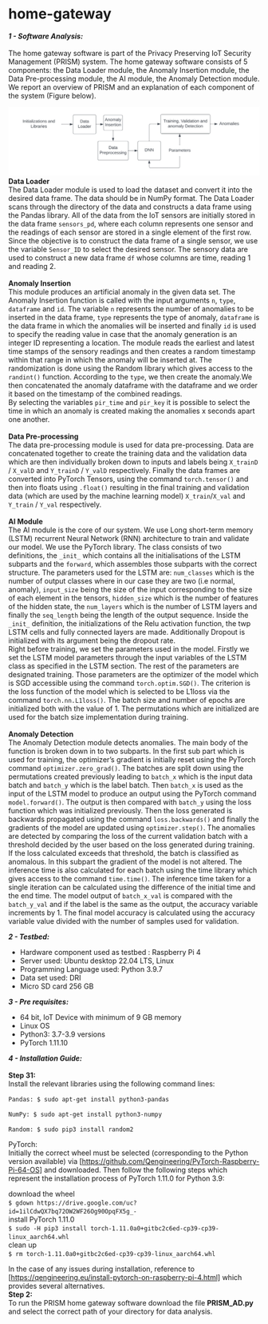 # home-gateway

***1 - Software Analysis:***\
\
The home gateway software is part of the Privacy Preserving IoT Security Management (PRISM) system.
The home gateway software consists of 5 components: the Data Loader module, the Anomaly Insertion module, the Data Pre-processing module, the AI module, the Anomaly Detection module.
We report an overview of PRISM and an explanation of each component of the system (Figure below).

![System Overview](Diagram.jpg)
**Data Loader**\
The Data Loader module is used to load the dataset and convert it into the desired data frame. The data should be in NumPy format. The Data Loader scans through the directory of the data and constructs a data frame using the Pandas library. All of the data from the IoT sensors are initially stored in the data frame ```sensors_pd```, where each column represents one sensor and the readings of each sensor are stored in a single element of the first row. Since the objective is to construct the data frame of a single sensor, we use the variable ```Sensor_ID``` to select the desired sensor. The sensory data are used to construct a new data frame ```df``` whose columns are time, reading 1 and reading 2.\
\
**Anomaly Insertion**\
This module produces an artificial anomaly in the given data set.
The Anomaly Insertion function is called with the input arguments ```n```, ```type```, ```dataframe``` and ```id```. The variable ```n``` represents the number of anomalies to be inserted in the data frame, ```type``` represents the type of anomaly, ```dataframe``` is the data frame in which the anomalies will be inserted and finally ```id``` is used to specify the reading value in case that the anomaly generation is an integer ID representing a location. The module reads the earliest and latest time stamps of the sensory readings and then creates a random timestamp within that range in which the anomaly will be inserted at. The randomization is done using the Random library which gives access to the ```randint()``` function.  According to the ```type```, we then create the anomaly.We then concatenated the anomaly dataframe with the dataframe and we order it based on the timestamp of the combined readings.\
By selecting the variables ```pir_time``` and ```pir_key``` it is possible to select the time in which an anomaly is created making the anomalies x seconds apart one another.\
\
**Data Pre-processing**\
The data pre-processing module is used for data pre-processing. Data are concatenated together to create the training data and the validation data which are then individually broken down to inputs and labels being ```X_trainD``` / ```X_valD``` and ```Y_trainD``` / ```Y_valD``` respectively. Finally the data frames are converted into PyTorch Tensors, using the command ```torch.tensor()``` and then into floats using ```.float()``` resulting in the final training and validation data (which are used by the machine learning model) ```X_train```/```X_val``` and ```Y_train``` / ```Y_val``` respectively.\
\
**AI Module**\
The AI module is the core of our system. We use Long short-term memory (LSTM) recurrent Neural Network (RNN) architecture to train and validate our model. We use the PyTorch library. The class consists of two definitions, the ```_init_``` which contains all the initialisations of the LSTM subparts and the ```forward```, which assembles those subparts with the correct structure.  The parameters used for the LSTM are: ```num_classes``` which is the number of output classes where in our case they are two (i.e normal, anomaly), ```input_size``` being the size of the input corresponding to the size of each element in the tensors, ```hidden_size``` which is the number of features of the hidden state, the ```num_layers``` which is the number of LSTM layers and finally the ```seq_length``` being the length of the output sequence. Inside the ```_init_``` definition, the initializations of the Relu activation function, the twp LSTM cells and fully connected layers are made. Additionally Dropout is initialized with its argument being the dropout rate.\
Right before training, we set the parameters used in the model. Firstly we set the LSTM model parameters through the input variables of the LSTM class as specified in the LSTM section. The rest of the parameters are designated training. Those parameters are the optimizer of the model which is SGD accessible using the command ```torch.optim.SGD()```. The criterion is the loss function of the model which is selected to be L1loss via the command ```torch.nn.L1loss()```. The batch size and number of epochs are initialized both with the value of 1. The permutations which are initialized are used for the batch size implementation during training.\
\
**Anomaly Detection**\
The Anomaly Detection module detects anomalies. 
The main body of the function is broken down in to two subparts. In the first sub part which is used for training, the optimizer’s gradient is initially reset using the PyTorch command ```optimizer.zero_grad()```.  The batches are split down using the permutations created previously leading to ```batch_x``` which is the input data batch and ```batch_y``` which is the label batch. Then ```batch_x``` is used as the input of the LSTM model to produce an output using the PyTorch command ```model.forward()```. The output is then compared with ```batch_y``` using the loss function which was initialized previously. Then the loss generated is backwards propagated using the command ```loss.backwards()``` and finally the gradients of the model are updated using ```optimizer.step()```. The anomalies are detected by comparing the loss of the current validation batch with a threshold decided by the user based on the loss generated during training. If the loss calculated exceeds that threshold, the batch is classified as anomalous. In this subpart the gradient of the model is not altered. The inference time is also calculated for each batch using the time library which gives access to the command ```time.time()```. The inference time taken for a single iteration can be calculated using the difference of the initial time and the end time. The model output of ```batch_x_val``` is compared with the ```batch_y_val``` and if the label is the same as the output, the accuracy variable increments by 1. The final model accuracy is calculated using the accuracy variable value divided with the number of samples used for validation.

***2 - Testbed:***
* Hardware component used as testbed : Raspberry Pi 4
* Server used: Ubuntu desktop 22.04 LTS, Linux
* Programming Language used: Python 3.9.7
* Data set used: DRI
* Micro SD card 256 GB

***3 - Pre requisites:***
* 64 bit, IoT Device with minimum of 9 GB memory
* Linux OS
* Python3: 3.7-3.9 versions
* PyTorch 1.11.10

***4 - Installation Guide:***\
\
**Step 31:**\
Install the relevant libraries using the following command lines:
```
Pandas: $ sudo apt-get install python3-pandas
```
```
NumPy: $ sudo apt-get install python3-numpy
```
```
Random: $ sudo pip3 install random2
```
PyTorch:\
Initially the correct wheel must be selected (corresponding to the Python version available) via [https://github.com/Qengineering/PyTorch-Raspberry-Pi-64-OS] and downloaded. Then follow the following steps which represent the installation process of PyTorch 1.11.0 for Python 3.9:

download the wheel\
```$ gdown https://drive.google.com/uc?id=1ilCdwQX7bq72OW2WF26Og90OpqFX5g_-```\
install PyTorch 1.11.0\
```$ sudo -H pip3 install torch-1.11.0a0+gitbc2c6ed-cp39-cp39-linux_aarch64.whl```\
clean up\
```$ rm torch-1.11.0a0+gitbc2c6ed-cp39-cp39-linux_aarch64.whl```

In the case of any issues during installation, reference to [https://qengineering.eu/install-pytorch-on-raspberry-pi-4.html] which provides several alternatives.
\
**Step 2:**\
To run the PRISM home gateway software download the file **PRISM_AD.py** and select the correct path of your directory for data analysis.
